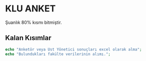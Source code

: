 # KLU ANKET 
Şuanlık 80% kısmı bitmiştir.
## Kalan Kısımlar

```php
echo "Anketör veya Üst Yönetici sonuçları excel olarak alma";
echo "Bulundukları fakülte verilerinin alımı.";
```
